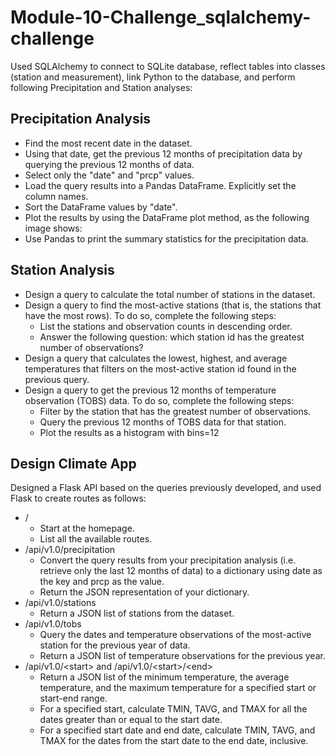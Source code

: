 # Module-10-Challenge_sqlalchemy-challenge

Used SQLAlchemy to connect to SQLite database, reflect tables into classes (station and measurement), link Python to the database, and perform following Precipitation and Station analyses:

Precipitation Analysis
----------------------------
* Find the most recent date in the dataset.
* Using that date, get the previous 12 months of precipitation data by querying the previous 12 months of data.
* Select only the "date" and "prcp" values.
* Load the query results into a Pandas DataFrame. Explicitly set the column names.
* Sort the DataFrame values by "date".
* Plot the results by using the DataFrame plot method, as the following image shows:
* Use Pandas to print the summary statistics for the precipitation data.

Station Analysis
----------------------------
* Design a query to calculate the total number of stations in the dataset.
* Design a query to find the most-active stations (that is, the stations that have the most rows). To do so, complete the following steps:
  * List the stations and observation counts in descending order.
  * Answer the following question: which station id has the greatest number of observations?
* Design a query that calculates the lowest, highest, and average temperatures that filters on the most-active station id found in the previous query.
* Design a query to get the previous 12 months of temperature observation (TOBS) data. To do so, complete the following steps:
  * Filter by the station that has the greatest number of observations.
  * Query the previous 12 months of TOBS data for that station.
  * Plot the results as a histogram with bins=12

Design Climate App
----------------------------
Designed a Flask API based on the queries previously developed, and used Flask to create routes as follows:
* /
  * Start at the homepage.
  * List all the available routes.
* /api/v1.0/precipitation
  * Convert the query results from your precipitation analysis (i.e. retrieve only the last 12 months of data) to a dictionary using date as the key and prcp as the value.
  * Return the JSON representation of your dictionary.
* /api/v1.0/stations
  * Return a JSON list of stations from the dataset.
* /api/v1.0/tobs
  * Query the dates and temperature observations of the most-active station for the previous year of data.
  * Return a JSON list of temperature observations for the previous year.
* /api/v1.0/\<start\> and /api/v1.0/\<start\>/\<end\>
  * Return a JSON list of the minimum temperature, the average temperature, and the maximum temperature for a specified start or start-end range.
  * For a specified start, calculate TMIN, TAVG, and TMAX for all the dates greater than or equal to the start date.
  * For a specified start date and end date, calculate TMIN, TAVG, and TMAX for the dates from the start date to the end date, inclusive.
